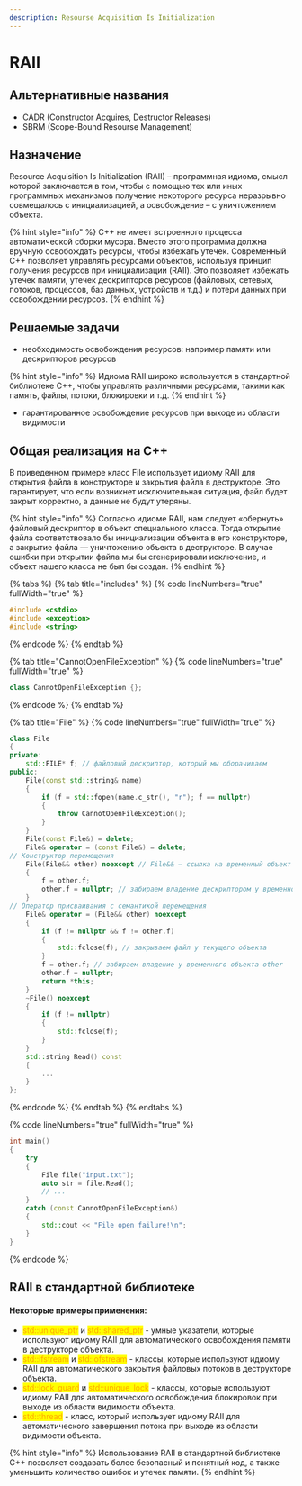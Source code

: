 ```yaml
---
description: Resourse Acquisition Is Initialization
---
```


# RAII

## Альтернативные названия

* CADR (Constructor Acquires, Destructor Releases)
* SBRM (Scope-Bound Resourse Management)

## Назначение

Resource Acquisition Is Initialization (RAII) – программная идиома, смысл которой заключается в том, чтобы с помощью тех или иных программных механизмов получение некоторого ресурса неразрывно совмещалось с инициализацией, а освобождение – с уничтожением объекта.

{% hint style="info" %}
C++ не имеет встроенного процесса автоматической сборки мусора. Вместо этого программа должна вручную освобождать ресурсы, чтобы избежать утечек. Современный C++ позволяет управлять ресурсами объектов, используя принцип получения ресурсов при инициализации (RAII). Это позволяет избежать утечек памяти, утечек дескрипторов ресурсов (файловых, сетевых, потоков, процессов, баз данных, устройств и т.д.) и потери данных при освобождении ресурсов.
{% endhint %}

## Решаемые задачи

* необходимость освобождения ресурсов: например памяти или дескрипторов ресурсов

{% hint style="info" %}
Идиома RAII широко используется в стандартной библиотеке C++, чтобы управлять различными ресурсами, такими как память, файлы, потоки, блокировки и т.д.
{% endhint %}

* гарантированное освобождение ресурсов при выходе из области видимости

## Общая реализация на С++

В приведенном примере класс File использует идиому RAII для открытия файла в конструкторе и закрытия файла в деструкторе. Это гарантирует, что если возникнет исключительная ситуация, файл будет закрыт корректно, а данные не будут утеряны.

{% hint style="info" %}
Согласно идиоме RAII, нам следует «обернуть» файловый дескриптор в объект специального класса. Тогда открытие файла соответствовало бы инициализации объекта в его конструкторе, а закрытие файла — уничтожению объекта в деструкторе. В случае ошибки при открытии файла мы бы сгенерировали исключение, и объект нашего класса не был бы создан.
{% endhint %}

{% tabs %}
{% tab title="includes" %}
{% code lineNumbers="true" fullWidth="true" %}
```cpp
#include <cstdio>
#include <exception>
#include <string>
```
{% endcode %}
{% endtab %}

{% tab title="CannotOpenFileException" %}
{% code lineNumbers="true" fullWidth="true" %}
```cpp
class CannotOpenFileException {};
```
{% endcode %}
{% endtab %}

{% tab title="File" %}
{% code lineNumbers="true" fullWidth="true" %}
```cpp
class File 
{
private:
    std::FILE* f; // файловый дескриптор, который мы оборачиваем
public:
    File(const std::string& name) 
    {
        if (f = std::fopen(name.c_str(), "r"); f == nullptr) 
        {
            throw CannotOpenFileException();
        }
    }
    File(const File&) = delete;
    File& operator = (const File&) = delete;
// Конструктор перемещения
    File(File&& other) noexcept // File&& — ссылка на временный объект
    { 
        f = other.f;
        other.f = nullptr; // забираем владение дескриптором у временного объекта other
    }
// Оператор присваивания с семантикой перемещения
    File& operator = (File&& other) noexcept 
    {
        if (f != nullptr && f != other.f) 
        {
            std::fclose(f); // закрываем файл у текущего объекта
        }
        f = other.f; // забираем владение у временного объекта other
        other.f = nullptr;
        return *this;
    }
    ~File() noexcept 
    {
        if (f != nullptr) 
        {
            std::fclose(f);
        }
    }
    std::string Read() const 
    {
        ...
    }
};
```
{% endcode %}
{% endtab %}
{% endtabs %}

{% code lineNumbers="true" fullWidth="true" %}
```cpp
int main() 
{
    try 
    {
        File file("input.txt");
        auto str = file.Read();
        // ...
    } 
    catch (const CannotOpenFileException&) 
    {
        std::cout << "File open failure!\n";
    }
}
```
{% endcode %}

## RAII в стандартной библиотеке

#### Некоторые примеры применения:

* <mark style="color:orange;">std::unique\_ptr</mark> и <mark style="color:orange;">std::shared\_ptr</mark> - умные указатели, которые используют идиому RAII для автоматического освобождения памяти в деструкторе объекта.
* <mark style="color:orange;">std::ifstream</mark> и <mark style="color:orange;">std::ofstream</mark> - классы, которые используют идиому RAII для автоматического закрытия файловых потоков в деструкторе объекта.
* <mark style="color:orange;">std::lock\_guard</mark> и <mark style="color:orange;">std::unique\_lock</mark> - классы, которые используют идиому RAII для автоматического освобождения блокировок при выходе из области видимости объекта.
* <mark style="color:orange;">std::thread</mark> - класс, который использует идиому RAII для автоматического завершения потока при выходе из области видимости объекта.

{% hint style="info" %}
Использование RAII в стандартной библиотеке C++ позволяет создавать более безопасный и понятный код, а также уменьшить количество ошибок и утечек памяти.
{% endhint %}
